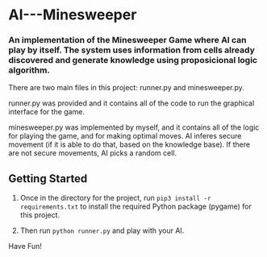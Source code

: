 # AI---Minesweeper

### An implementation of the Minesweeper Game where AI can play by itself. The system uses information from cells already discovered and generate knowledge using proposicional logic algorithm.

There are two main files in this project: runner.py and minesweeper.py.

runner.py was provided and it contains all of the code to run the graphical interface for the game.

minesweeper.py was implemented by myself, and it contains all of the logic for playing the game, and for making optimal moves. AI inferes secure movement (if it is able to do that, based on the knowledge base). If there are not secure movements, AI picks a random cell.


## Getting Started

1. Once in the directory for the project, run `pip3 install -r requirements.txt` to install the required Python package (pygame) for this project.

2. Then run `python runner.py` and play with your AI. 

Have Fun!

